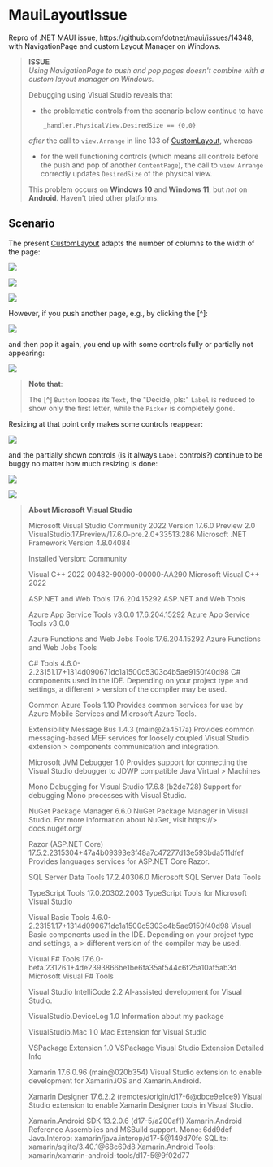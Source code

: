 # MauiLayoutIssue
Repro of .NET MAUI issue, https://github.com/dotnet/maui/issues/14348, with NavigationPage and
custom Layout Manager on Windows.

> **ISSUE**  
> *Using NavigationPage to push and pop pages doesn't combine with a custom layout manager on
> Windows.*
> 
> Debugging using Visual Studio reveals that
> - the problematic controls from the scenario below continue to have
> ```
>     _handler.PhysicalView.DesiredSize == {0,0}
> ```
> *after* the call to `view.Arrange`  in line 133 of [CustomLayout](CustomLayout.cs), whereas
> - for the well functioning controls (which means all controls before the push and pop of another
> `ContentPage`), the call to `view.Arrange` correctly updates `DesiredSize` of the physical view.
>
> This problem occurs on **Windows 10** and **Windows 11**, but *not* on **Android**.
> Haven't tried other platforms.

## Scenario

The present [CustomLayout](CustomLayout.cs) adapts the number of columns to the width of the page:

![](Screenshots/1%20column.png)  

![](Screenshots/3%20columns.png)

![](Screenshots/2%20columns.png)

However, if you push another page, e.g., by clicking the [^]:

![](Screenshots/lookup.png)

and then pop it again, you end up with some controls fully or partially not appearing:

![](Screenshots/2%20columns%20buggy%20after%20return%20from%20lookup.png)

> **Note that**:
> 
> The [^] `Button` looses its `Text`, the "Decide, pls:" `Label` is reduced to show
> only the first letter, while the `Picker` is completely gone.
> 

Resizing at that point only makes some controls reappear:

![](Screenshots/2%20columns%20resized%20after%20return%20from%20lookup%20-%20still%20buggy.png)

and the partially shown controls (is it always `Label` controls?) continue to be buggy no matter how much resizing is done:

![](Screenshots/3%20columns%20after%20lookup%20-%20bug%20persists.png)

![](Screenshots/1%20column%20after%20lookup%20-%20still%20buggy.png)

> **About Microsoft Visual Studio**
> 
> Microsoft Visual Studio Community 2022
> Version 17.6.0 Preview 2.0
> VisualStudio.17.Preview/17.6.0-pre.2.0+33513.286
> Microsoft .NET Framework
> Version 4.8.04084
> 
> Installed Version: Community
> 
> Visual C++ 2022   00482-90000-00000-AA290
> Microsoft Visual C++ 2022
> 
> ASP.NET and Web Tools   17.6.204.15292
> ASP.NET and Web Tools
> 
> Azure App Service Tools v3.0.0   17.6.204.15292
> Azure App Service Tools v3.0.0
> 
> Azure Functions and Web Jobs Tools   17.6.204.15292
> Azure Functions and Web Jobs Tools
> 
> C# Tools   4.6.0-2.23151.17+1314d090671dc1a1500c5303c4b5ae9150f40d98
> C# components used in the IDE. Depending on your project type and settings, a different > version of the compiler may be used.
> 
> Common Azure Tools   1.10
> Provides common services for use by Azure Mobile Services and Microsoft Azure Tools.
> 
> Extensibility Message Bus   1.4.3 (main@2a4517a)
> Provides common messaging-based MEF services for loosely coupled Visual Studio extension > components communication and integration.
> 
> Microsoft JVM Debugger   1.0
> Provides support for connecting the Visual Studio debugger to JDWP compatible Java Virtual > Machines
> 
> Mono Debugging for Visual Studio   17.6.8 (b2de728)
> Support for debugging Mono processes with Visual Studio.
> 
> NuGet Package Manager   6.6.0
> NuGet Package Manager in Visual Studio. For more information about NuGet, visit https://> docs.nuget.org/
> 
> Razor (ASP.NET Core)   17.5.2.2315304+47a4b09393e3f48a7c47277d13e593bda511dfef
> Provides languages services for ASP.NET Core Razor.
> 
> SQL Server Data Tools   17.2.40306.0
> Microsoft SQL Server Data Tools
> 
> TypeScript Tools   17.0.20302.2003
> TypeScript Tools for Microsoft Visual Studio
> 
> Visual Basic Tools   4.6.0-2.23151.17+1314d090671dc1a1500c5303c4b5ae9150f40d98
> Visual Basic components used in the IDE. Depending on your project type and settings, a > different version of the compiler may be used.
> 
> Visual F# Tools   17.6.0-beta.23126.1+4de2393866be1be6fa35af544c6f25a10af5ab3d
> Microsoft Visual F# Tools
> 
> Visual Studio IntelliCode   2.2
> AI-assisted development for Visual Studio.
> 
> VisualStudio.DeviceLog   1.0
> Information about my package
> 
> VisualStudio.Mac   1.0
> Mac Extension for Visual Studio
> 
> VSPackage Extension   1.0
> VSPackage Visual Studio Extension Detailed Info
> 
> Xamarin   17.6.0.96 (main@020b354)
> Visual Studio extension to enable development for Xamarin.iOS and Xamarin.Android.
> 
> Xamarin Designer   17.6.2.2 (remotes/origin/d17-6@dbce9e1ce9)
> Visual Studio extension to enable Xamarin Designer tools in Visual Studio.
> 
> Xamarin.Android SDK   13.2.0.6 (d17-5/a200af1)
> Xamarin.Android Reference Assemblies and MSBuild support.
>     Mono: 6dd9def
>     Java.Interop: xamarin/java.interop/d17-5@149d70fe
>     SQLite: xamarin/sqlite/3.40.1@68c69d8
>     Xamarin.Android Tools: xamarin/xamarin-android-tools/d17-5@9f02d77
> 
